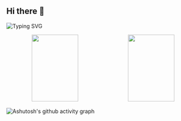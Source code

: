 ## Hi there 👋

<!--
**rootwlen/rootwlen** is a ✨ _special_ ✨ repository because its `README.md` (this file) appears on your GitHub profile.

Here are some ideas to get you started:

- 🔭 I’m currently working on ...
- 🌱 I’m currently learning ...
- 👯 I’m looking to collaborate on ...
- 🤔 I’m looking for help with ...
- 💬 Ask me about ...
- 📫 How to reach me: ...
- 😄 Pronouns: ...
- ⚡ Fun fact: ...
-->
![Typing SVG](https://readme-typing-svg.demolab.com/?lines=Live+to+learn;learn+to+live)
<p align="center">
  <img src="https://github-readme-stats.vercel.app/api?username=rootwlen&show_icons=true&theme=radical" width="49%"height="175"/>
  <img src="https://streak-stats.demolab.com/?user=rootwlen" width="49%" height="175"/>
</p>

![Ashutosh's github activity graph](https://github-readme-activity-graph.vercel.app/graph?username=rootwlen&theme=radical)
